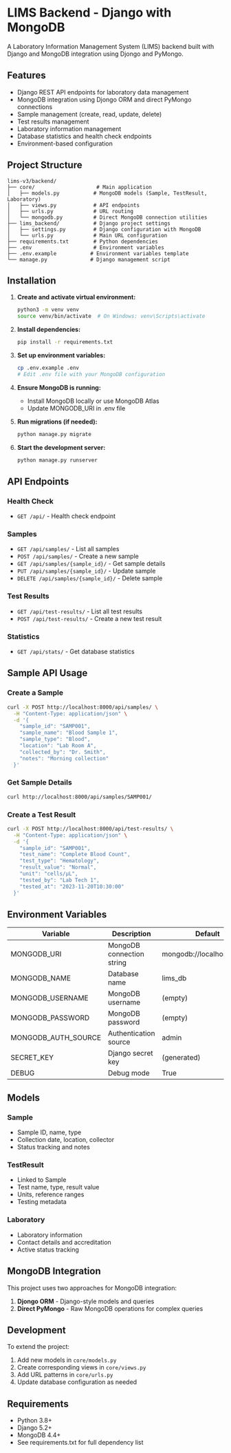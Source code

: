 # LIMS Backend - Django with MongoDB

A Laboratory Information Management System (LIMS) backend built with Django and MongoDB integration using Djongo and PyMongo.

## Features

- Django REST API endpoints for laboratory data management
- MongoDB integration using Djongo ORM and direct PyMongo connections
- Sample management (create, read, update, delete)
- Test results management
- Laboratory information management
- Database statistics and health check endpoints
- Environment-based configuration

## Project Structure

```
lims-v3/backend/
├── core/                    # Main application
│   ├── models.py           # MongoDB models (Sample, TestResult, Laboratory)
│   ├── views.py            # API endpoints
│   ├── urls.py             # URL routing
│   └── mongodb.py          # Direct MongoDB connection utilities
├── lims_backend/           # Django project settings
│   ├── settings.py         # Django configuration with MongoDB
│   └── urls.py             # Main URL configuration
├── requirements.txt        # Python dependencies
├── .env                    # Environment variables
├── .env.example           # Environment variables template
└── manage.py              # Django management script
```

## Installation

1. **Create and activate virtual environment:**
   ```bash
   python3 -m venv venv
   source venv/bin/activate  # On Windows: venv\Scripts\activate
   ```

2. **Install dependencies:**
   ```bash
   pip install -r requirements.txt
   ```

3. **Set up environment variables:**
   ```bash
   cp .env.example .env
   # Edit .env file with your MongoDB configuration
   ```

4. **Ensure MongoDB is running:**
   - Install MongoDB locally or use MongoDB Atlas
   - Update MONGODB_URI in .env file

5. **Run migrations (if needed):**
   ```bash
   python manage.py migrate
   ```

6. **Start the development server:**
   ```bash
   python manage.py runserver
   ```

## API Endpoints

### Health Check
- `GET /api/` - Health check endpoint

### Samples
- `GET /api/samples/` - List all samples
- `POST /api/samples/` - Create a new sample
- `GET /api/samples/{sample_id}/` - Get sample details
- `PUT /api/samples/{sample_id}/` - Update sample
- `DELETE /api/samples/{sample_id}/` - Delete sample

### Test Results
- `GET /api/test-results/` - List all test results
- `POST /api/test-results/` - Create a new test result

### Statistics
- `GET /api/stats/` - Get database statistics

## Sample API Usage

### Create a Sample
```bash
curl -X POST http://localhost:8000/api/samples/ \
  -H "Content-Type: application/json" \
  -d '{
    "sample_id": "SAMP001",
    "sample_name": "Blood Sample 1",
    "sample_type": "Blood",
    "location": "Lab Room A",
    "collected_by": "Dr. Smith",
    "notes": "Morning collection"
  }'
```

### Get Sample Details
```bash
curl http://localhost:8000/api/samples/SAMP001/
```

### Create a Test Result
```bash
curl -X POST http://localhost:8000/api/test-results/ \
  -H "Content-Type: application/json" \
  -d '{
    "sample_id": "SAMP001",
    "test_name": "Complete Blood Count",
    "test_type": "Hematology",
    "result_value": "Normal",
    "unit": "cells/μL",
    "tested_by": "Lab Tech 1",
    "tested_at": "2023-11-20T10:30:00"
  }'
```

## Environment Variables

| Variable | Description | Default |
|----------|-------------|---------|
| MONGODB_URI | MongoDB connection string | mongodb://localhost:27017 |
| MONGODB_NAME | Database name | lims_db |
| MONGODB_USERNAME | MongoDB username | (empty) |
| MONGODB_PASSWORD | MongoDB password | (empty) |
| MONGODB_AUTH_SOURCE | Authentication source | admin |
| SECRET_KEY | Django secret key | (generated) |
| DEBUG | Debug mode | True |

## Models

### Sample
- Sample ID, name, type
- Collection date, location, collector
- Status tracking and notes

### TestResult
- Linked to Sample
- Test name, type, result value
- Units, reference ranges
- Testing metadata

### Laboratory
- Laboratory information
- Contact details and accreditation
- Active status tracking

## MongoDB Integration

This project uses two approaches for MongoDB integration:

1. **Djongo ORM** - Django-style models and queries
2. **Direct PyMongo** - Raw MongoDB operations for complex queries

## Development

To extend the project:

1. Add new models in `core/models.py`
2. Create corresponding views in `core/views.py`
3. Add URL patterns in `core/urls.py`
4. Update database configuration as needed

## Requirements

- Python 3.8+
- Django 5.2+
- MongoDB 4.4+
- See requirements.txt for full dependency list